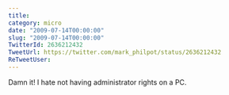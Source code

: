 ```yaml
---
title: 
category: micro
date: "2009-07-14T00:00:00"
slug: "2009-07-14T00:00:00"
TwitterId: 2636212432
TweetUrl: https://twitter.com/mark_philpot/status/2636212432
ReTweetUser: 
---
```


Damn it! I hate not having administrator rights on a PC.